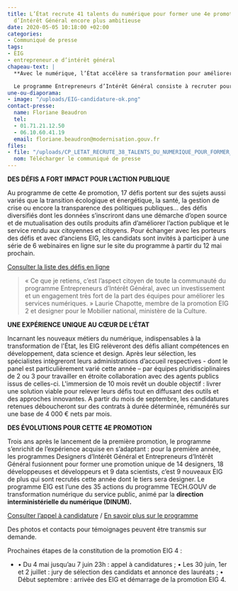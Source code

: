 ```yaml
---
title: L’État recrute 41 talents du numérique pour former une 4e promotion d’Entrepreneurs
  d’Intérêt Général encore plus ambitieuse
date: 2020-05-05 10:18:00 +02:00
categories:
- Communiqué de presse
tags:
- EIG
- entrepreneur.e d’intérêt général
chapeau-text: |
  **Avec le numérique, l’État accélère sa transformation pour améliorer les politiques publiques et la vie des français en créant les services publics de demain. Pour mener ces projets ambitieux de transformation, le programme Entrepreneurs d’Intérêt Général (EIG) lance un nouvel appel à candidature pour recruter une promotion de 41  spécialistes en data science, développement et design qui, depuis 2017, transforment l’administration de l’intérieur grâce à leurs compétences numériques.**

  Le programme Entrepreneurs d’Intérêt Général consiste à recruter pour 10 mois des spécialistes du numérique, externes à l’administration, afin de relever des défis ciblés pour le compte de l’État. Leurs points communs ? Des compétences numériques pointues, une appétence pour les données et le sens de l’intérêt général.
une-ou-diaporama:
- image: "/uploads/EIG-candidature-ok.png"
contact-presse:
  name: Floriane Beaudron
  tel:
  - 01.71.21.12.50
  - 06.10.60.41.19
  email: floriane.beaudron@modernisation.gouv.fr
files:
- file: "/uploads/CP_LETAT_RECRUTE_38_TALENTS_DU_NUMERIQUE_POUR_FORMER_UNE_4E_PROMOTION_D_EIG.pdf"
  nom: Télécharger le communiqué de presse
---
```


**DES DÉFIS A FORT IMPACT POUR L’ACTION PUBLIQUE**

Au programme de cette 4e promotion, 17 défis portent sur des sujets aussi variés que la transition écologique et énergétique, la santé, la gestion de crise ou encore la transparence des politiques publiques... des défis diversifiés dont les données s’inscriront dans une démarche d’open source et de mutualisation des outils produits afin d’améliorer l’action publique et le service rendu aux citoyennes et citoyens. 
Pour échanger avec les porteurs des défis et avec d’anciens EIG, les candidats sont invités à participer à une série de 6 webinaires en ligne sur le site du programme à partir du 12 mai prochain.

[Consulter la liste des défis en ligne](https://entrepreneur-interet-general.etalab.gouv.fr/defis.html)

> « Ce que je retiens, c’est l’aspect citoyen de toute la communauté du programme Entrepreneurs d’Intérêt Général, avec un investissement et un engagement très fort de la part des équipes pour améliorer les services numériques. » Laurie Chapotte, membre de la promotion EIG 2 et designer pour le Mobilier national, ministère de la Culture.

**UNE EXPÉRIENCE UNIQUE AU CŒUR DE L’ÉTAT**
 
Incarnant les nouveaux métiers du numérique, indispensables à la transformation de l'État, les EIG relèveront des défis alliant compétences en développement, data science et design. Après leur sélection, les spécialistes intègreront leurs administrations d’accueil respectives - dont le panel est particulièrement varié cette année – par équipes pluridisciplinaires de 2 ou 3 pour travailler en étroite collaboration avec des agents publics issus de celles-ci. L'immersion de 10 mois revêt un double objectif : livrer une solution viable pour relever leurs défis tout en diffusant des outils et des approches innovantes. A partir du mois de septembre, les candidatures retenues déboucheront sur des contrats à durée déterminée, rémunérés sur une base de 4 000 € nets par mois.

**DES ÉVOLUTIONS POUR CETTE 4E PROMOTION**
 
Trois ans après le lancement de la première promotion, le programme s’enrichit de l’expérience acquise en s’adaptant : pour la première année, les programmes Designers d’Intérêt Général et Entrepreneurs d’Intérêt Général fusionnent pour former une promotion unique de 14 designers, 18 développeuses et développeurs et 9 data scientists, c’est 9 nouveaux EIG de plus qui sont recrutés cette année dont le tiers sera designer. 
Le programme EIG est l’une des 35 actions du programme TECH.GOUV de transformation numérique du service public, animé par la **direction interministérielle du numérique (DINUM).**

[Consulter l’appel à candidature](https://entrepreneur-interet-general.etalab.gouv.fr/candidature-eig.html) / [En savoir plus sur le programme](https://entrepreneur-interet-general.etalab.gouv.fr/presentation.html)
 
Des photos et contacts pour témoignages peuvent être transmis sur demande.

Prochaines étapes de la constitution de la promotion EIG 4 :
* •	Du 4 mai jusqu’au 7 juin 23h : appel à candidatures ;
•	Les 30 juin, 1er et 2 juillet : jury de sélection des candidats et annonce des lauréats ;
•	Début septembre : arrivée des EIG et démarrage de la promotion EIG 4.
